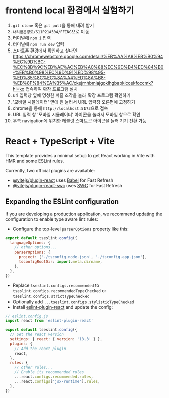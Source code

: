 # frontend local 환경에서 실험하기
1. `git clone` 혹은 `git pull`을 통해 내려 받기
2. `내려받은경로/S11P21A504/FFING`으로 이동
3. 터미널에 `npm i` 입력
4. 터미널에 `npm run dev` 입력
5. 스마트폰 환경에서 확인하고 싶다면 https://chromewebstore.google.com/detail/%EB%AA%A8%EB%B0%94%EC%9D%BC-%EC%8B%9C%EB%AE%AC%EB%A0%88%EC%9D%B4%ED%84%B0-%EB%B0%98%EC%9D%91%ED%98%95-%ED%85%8C%EC%8A%A4%ED%8A%B8-%EB%8F%84%EA%B5%AC/ckejmhbmlajgoklhgbapkiccekfoccmk?hl=ko 접속하여 확장 프로그램 설치
6. url 입력창 옆에 멍청한 퍼즐 조각을 눌러 확장 프로그램 확인하기
7. '모바일 시뮬레이터' 옆에 핀 눌러서 URL 입력창 오른편에 고정하기
8. chrome을 통해 `http://localhost:5173`으로 접속
9. URL 입력 창 '모바일 시뮬레이터' 아이콘을 눌러서 모바일 창으로 확인
10. 우측 navigation에 위치한 테블릿 스마트콘 아이콘을 눌러 기기 전환 가능





# React + TypeScript + Vite

This template provides a minimal setup to get React working in Vite with HMR and some ESLint rules.

Currently, two official plugins are available:

- [@vitejs/plugin-react](https://github.com/vitejs/vite-plugin-react/blob/main/packages/plugin-react/README.md) uses [Babel](https://babeljs.io/) for Fast Refresh
- [@vitejs/plugin-react-swc](https://github.com/vitejs/vite-plugin-react-swc) uses [SWC](https://swc.rs/) for Fast Refresh

## Expanding the ESLint configuration

If you are developing a production application, we recommend updating the configuration to enable type aware lint rules:

- Configure the top-level `parserOptions` property like this:

```js
export default tseslint.config({
  languageOptions: {
    // other options...
    parserOptions: {
      project: ['./tsconfig.node.json', './tsconfig.app.json'],
      tsconfigRootDir: import.meta.dirname,
    },
  },
})
```

- Replace `tseslint.configs.recommended` to `tseslint.configs.recommendedTypeChecked` or `tseslint.configs.strictTypeChecked`
- Optionally add `...tseslint.configs.stylisticTypeChecked`
- Install [eslint-plugin-react](https://github.com/jsx-eslint/eslint-plugin-react) and update the config:

```js
// eslint.config.js
import react from 'eslint-plugin-react'

export default tseslint.config({
  // Set the react version
  settings: { react: { version: '18.3' } },
  plugins: {
    // Add the react plugin
    react,
  },
  rules: {
    // other rules...
    // Enable its recommended rules
    ...react.configs.recommended.rules,
    ...react.configs['jsx-runtime'].rules,
  },
})
```

